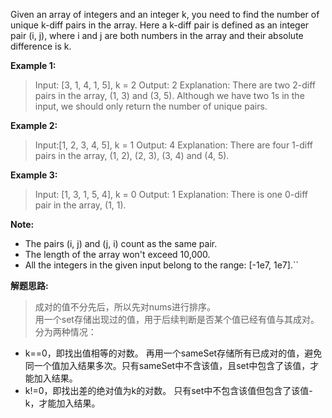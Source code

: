 Given an array of integers and an integer k, you need to find the number of unique k-diff pairs in the array. Here a k-diff pair is defined as an integer pair (i, j), where i and j are both numbers in the array and their absolute difference is k.

**Example 1:**
>Input: [3, 1, 4, 1, 5], k = 2
Output: 2
Explanation: There are two 2-diff pairs in the array, (1, 3) and (3, 5).
Although we have two 1s in the input, we should only return the number of unique pairs.

**Example 2:**
>Input:[1, 2, 3, 4, 5], k = 1
Output: 4
Explanation: There are four 1-diff pairs in the array, (1, 2), (2, 3), (3, 4) and (4, 5).

**Example 3:**
>Input: [1, 3, 1, 5, 4], k = 0
Output: 1
Explanation: There is one 0-diff pair in the array, (1, 1).

**Note:**
* The pairs (i, j) and (j, i) count as the same pair.
* The length of the array won't exceed 10,000.
* All the integers in the given input belong to the range: [-1e7, 1e7].``



  
**解题思路:**  

>成对的值不分先后，所以先对nums进行排序。  
用一个set存储出现过的值，用于后续判断是否某个值已经有值与其成对。
分为两种情况：
* k==0，即找出值相等的对数。
再用一个sameSet存储所有已成对的值，避免同一个值加入结果多次。只有sameSet中不含该值，且set中包含了该值，才能加入结果。
* k!=0，即找出差的绝对值为k的对数。
只有set中不包含该值但包含了该值-k，才能加入结果。